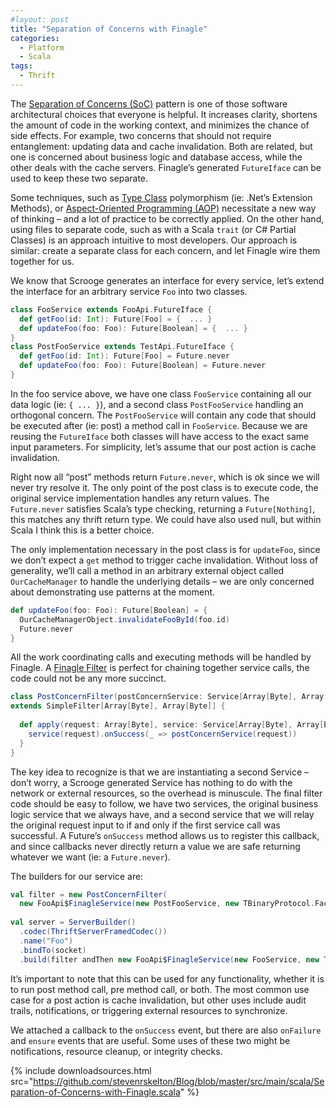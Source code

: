 ```yaml
---
#layout: post
title: "Separation of Concerns with Finagle"
categories:
  - Platform
  - Scala
tags:
  - Thrift
---
```


The [Separation of Concerns (SoC)](http://en.wikipedia.org/wiki/Separation_of_concerns) pattern is one of those software
architectural choices that everyone is helpful. It increases clarity, shortens the amount of code in the working
context, and minimizes the chance of side effects. For example, two concerns that should not require entanglement:
updating data and cache invalidation. Both are related, but one is concerned about business logic and database access,
while the other deals with the cache servers. Finagle’s generated `FutureIface` can be used to keep these two separate.

Some techniques, such as [Type Class](http://en.wikipedia.org/wiki/Type_class) polymorphism (ie: .Net’s Extension
Methods), or [Aspect-Oriented Programming (AOP)](http://en.wikipedia.org/wiki/Aspect-oriented_programming) necessitate a
new way of thinking – and a lot of practice to be correctly applied. On the other hand, using files to separate code,
such as with a Scala `trait` (or C# Partial Classes) is an approach intuitive to most developers. Our approach is
similar: create a separate class for each concern, and let Finagle wire them together for us.

We know that Scrooge generates an interface for every service, let’s extend the interface for an arbitrary service `Foo`
into two classes.

```scala
class FooService extends FooApi.FutureIface {
  def getFoo(id: Int): Future[Foo] = {  ... }
  def updateFoo(foo: Foo): Future[Boolean] = {  ... }
}
class PostFooService extends TestApi.FutureIface {
  def getFoo(id: Int): Future[Foo] = Future.never
  def updateFoo(foo: Foo): Future[Boolean] = Future.never
}
```

In the foo service above, we have one class `FooService` containing all our data logic (ie: `{ ... }`), and a second
class `PostFooService` handling an orthogonal concern. The `PostFooService` will contain any code that should be
executed after (ie: post) a method call in `FooService`. Because we are reusing the `FutureIface` both classes will have
access to the exact same input parameters. For simplicity, let’s assume that our post action is cache invalidation.

Right now all “post” methods return `Future.never`, which is ok since we will never try resolve it. The only point of
the post class is to execute code, the original service implementation handles any return values. The `Future.never`
satisfies Scala’s type checking, returning a `Future[Nothing]`, this matches any thrift return type. We could have also
used null, but within Scala I think this is a better choice.

The only implementation necessary in the post class is for `updateFoo`, since we don’t expect a `get` method to trigger
cache invalidation. Without loss of generality, we’ll call a method in an arbitrary external object
called `OurCacheManager` to handle the underlying details – we are only concerned about demonstrating use patterns at
the moment.

```scala
def updateFoo(foo: Foo): Future[Boolean] = {
  OurCacheManagerObject.invalidateFooById(foo.id)
  Future.never
}
```

All the work coordinating calls and executing methods will be handled by Finagle.
A [Finagle Filter](https://github.com/twitter/finagle/blob/master/finagle-core/src/main/scala/com/twitter/finagle/Filter.scala)
is perfect for chaining together service calls, the code could not be any more succinct.

```scala
class PostConcernFilter(postConcernService: Service[Array[Byte], Array[Byte]]) 
extends SimpleFilter[Array[Byte], Array[Byte]] {
 
  def apply(request: Array[Byte], service: Service[Array[Byte], Array[Byte]]): Future[Array[Byte]] = {
    service(request).onSuccess(_ => postConcernService(request))
  }
}
```

The key idea to recognize is that we are instantiating a second Service – don’t worry, a Scrooge generated Service has
nothing to do with the network or external resources, so the overhead is minuscule. The final filter code should be easy
to follow, we have two services, the original business logic service that we always have, and a second service that we
will relay the original request input to if and only if the first service call was successful. A Future’s `onSuccess`
method allows us to register this callback, and since callbacks never directly return a value we are safe returning
whatever we want (ie: a `Future.never`).

The builders for our service are:

```scala
val filter = new PostConcernFilter(
  new FooApi$FinagleService(new PostFooService, new TBinaryProtocol.Factory))
 
val server = ServerBuilder()
  .codec(ThriftServerFramedCodec())
  .name("Foo")
  .bindTo(socket)
  .build(filter andThen new FooApi$FinagleService(new FooService, new TBinaryProtocol.Factory))
```

It’s important to note that this can be used for any functionality, whether it is to run post method call, pre method
call, or both. The most common use case for a post action is cache invalidation, but other uses include audit trails,
notifications, or triggering external resources to synchronize.

We attached a callback to the `onSuccess` event, but there are also `onFailure` and `ensure` events that are useful.
Some uses of these two might be notifications, resource cleanup, or integrity checks.

{%
include downloadsources.html
src="https://github.com/stevenrskelton/Blog/blob/master/src/main/scala/Separation-of-Concerns-with-Finagle.scala"
%}
